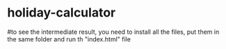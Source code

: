 # holiday-calculator
#to see the intermediate result, you need to install all the files, put them in the same folder and run th "index.html" file

